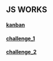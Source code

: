 ## JS WORKS
#### [kanban](https://cn-c-works.vercel.app)
#### [challenge_1](https://cn-c-works-jelq.vercel.app) 
#### [challenge_2](https://cn-c-works-krjb.vercel.app)
